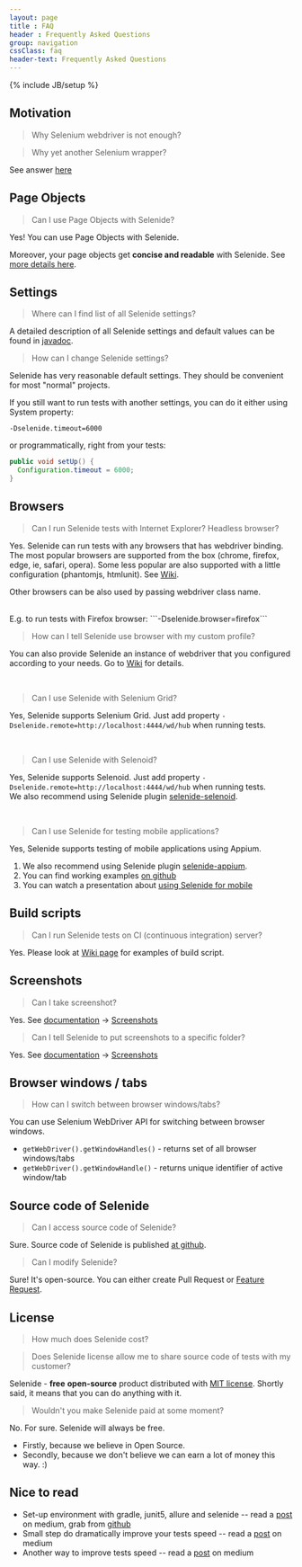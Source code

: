 ```yaml
---
layout: page
title : FAQ
header : Frequently Asked Questions
group: navigation
cssClass: faq
header-text: Frequently Asked Questions
---
```

{% include JB/setup %}

## Motivation

> Why Selenium webdriver is not enough?

> Why yet another Selenium wrapper?

See answer [here](/documentation/selenide-vs-selenium.html)

## Page Objects
> Can I use Page Objects with Selenide?

Yes! You can use Page Objects with Selenide.

Moreover, your page objects get **concise and readable** with Selenide. See [more details here](/documentation/page-objects.html).


## Settings
> Where can I find list of all Selenide settings?

A detailed description of all Selenide settings and default values can be found in [javadoc](https://selenide.org/javadoc/current//com/codeborne/selenide/Configuration.html).

> How can I change Selenide settings?

Selenide has very reasonable default settings. 
They should be convenient for most "normal" projects. 

If you still want to run tests with another settings, you can do it either using System property:

```
-Dselenide.timeout=6000
```

or programmatically, right from your tests:

```java
public void setUp() {
  Configuration.timeout = 6000;
}
```

## Browsers
>Can I run Selenide tests with Internet Explorer? Headless browser?

Yes.
Selenide can run tests with any browsers that has webdriver binding. The most popular browsers are supported from the box
(chrome, firefox, edge, ie, safari, opera).
Some less popular are also supported with a little configuration (phantomjs, htmlunit).
See [Wiki](https://github.com/selenide/selenide/wiki/How-Selenide-creates-WebDriver).


Other browsers can be also used by passing webdriver class name.

<br/>
E.g. to run tests with Firefox browser:
```-Dselenide.browser=firefox```

<br/>

>How can I tell Selenide use browser with my custom profile?

You can also provide Selenide an instance of webdriver that you configured according to your needs.
Go to [Wiki](https://github.com/selenide/selenide/wiki/How-Selenide-creates-WebDriver) for details.

<br/>

>Can I use Selenide with Selenium Grid?

Yes, Selenide supports Selenium Grid. Just add property `-Dselenide.remote=http://localhost:4444/wd/hub` when running tests.

<br/>

>Can I use Selenide with Selenoid?

Yes, Selenide supports Selenoid. Just add property `-Dselenide.remote=http://localhost:4444/wd/hub` when running tests.  
We also recommend using Selenide plugin [selenide-selenoid](https://github.com/selenide/selenide-selenoid).

<br/>

>Can I use Selenide for testing mobile applications?

Yes, Selenide supports testing of mobile applications using Appium. 
1. We also recommend using Selenide plugin [selenide-appium](https://github.com/selenide/selenide-appium).
2. You can find working examples [on github](https://github.com/selenide-examples/selenide-appium)
3. You can watch a presentation about [using Selenide for mobile](https://www.youtube.com/watch?v=Y04rU7qV7Vg)


## Build scripts

>Can I run Selenide tests on CI (continuous integration) server?

Yes.
Please look at [Wiki page](https://github.com/selenide/selenide/wiki/Build-script/) for examples of build script.

## Screenshots

> Can I take screenshot?

Yes. See [documentation](/documentation.html) -> [Screenshots](/documentation/screenshots.html)

> Can I tell Selenide to put screenshots to a specific folder?

Yes. See [documentation](/documentation.html) -> [Screenshots](/documentation/screenshots.html)

## Browser windows / tabs

> How can I switch between browser windows/tabs?

You can use Selenium WebDriver API for switching between browser windows.

  * `getWebDriver().getWindowHandles()` - returns set of all browser windows/tabs
  * `getWebDriver().getWindowHandle()` - returns unique identifier of active window/tab

## Source code of Selenide

> Can I access source code of Selenide?

Sure. Source code of Selenide is published [at github](https://github.com/selenide/selenide/).

> Can I modify Selenide?

Sure! It's open-source. You can either create Pull Request or [Feature Request](https://github.com/selenide/selenide/issues).

## License

> How much does Selenide cost?

> Does Selenide license allow me to share source code of tests with my customer?

Selenide - __free__ __open-source__ product distributed with [MIT license](https://github.com/selenide/selenide/blob/master/LICENSE).
Shortly said, it means that you can do anything with it.

> Wouldn't you make Selenide paid at some moment?

No. For sure. Selenide will always be free. 

* Firstly, because we believe in Open Source. 
* Secondly, because we don't believe we can earn a lot of money this way. :)

## Nice to read

- Set-up environment with gradle, junit5, allure and selenide -- read a [post](https://medium.com/@rosolko/simple-allure-2-configuration-for-gradle-8cd3810658dd) on medium, grab from [github](https://github.com/rosolko/allure-gradle-configuration)
- Small step do dramatically improve your tests speed -- read a [post](https://medium.com/@rosolko/boost-you-autotests-with-fast-authorization-b3eee52ecc19) on medium
- Another way to improve tests speed -- read a [post](https://medium.com/@rosolko/fast-authorization-level-local-storage-6c84e9b3cef1) on medium
